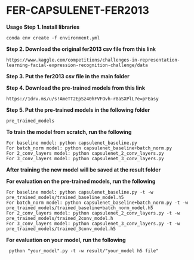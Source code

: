 # FER-CAPSULENET-FER2013
**Usage**
**Step 1. Install libraries**
```
conda env create -f environment.yml
```
**Step 2. Download the original fer2013 csv file from this link**
```
https://www.kaggle.com/competitions/challenges-in-representation-learning-facial-expression-recognition-challenge/data
```
**Step 3. Put the fer2013 csv file in the main folder**

**Step 4. Download the pre-trained models from this link**
```
https://1drv.ms/u/s!AmeTT2EpSz40hFVFOvh-r8aSXPlL?e=pFEasy
```
**Step 5. Put the pre-trained models in the following folder**
```
pre_trained_models
```
**To train the model from scratch, run the following**
```
For baseline model: python capsulenet_baseline.py
For batch_norm model: python capsulenet_baseline+batch_norm.py
For 2_conv_layers model: python capsulenet_2_conv_layers.py
For 3_conv_layers model: python capsulenet_3_conv_layers.py
```

**After training the new model will be saved at the result folder**

**For evaluation on the pre-trained models, run the following**
```
For baseline model: python capsulenet_baseline.py -t -w pre_trained_models/trained_baseline_model.h5
For batch_norm model: python capsulenet_baseline+batch_norm.py -t -w pre_trained_models/trained_baseline+batch_norm_model.h5
For 2_conv_layers model: python capsulenet_2_conv_layers.py -t -w pre_trained_models/trained_2conv_model.h
For 3_conv_layers model: python capsulenet_3_conv_layers.py -t -w pre_trained_models/trained_3conv_model.h5
```

**For evaluation on your model, run the following**
```
 python "your_model".py -t -w result/"your_model h5 file"

```
